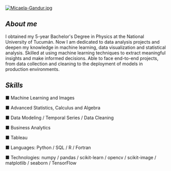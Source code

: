 [![Micaela-Gandur.jpg](https://i.postimg.cc/VvPKm3vg/Micaela-Gandur.jpg)](https://postimg.cc/qhQsGD86)

## *About me*

I obtained my 5-year Bachelor's Degree in Physics at the National University of Tucumán. Now I am dedicated to data analysis projects and deepen my knowledge in machine learning, data visualization and statistical analysis. Skilled at using machine learning techniques to extract meaningful insights and make informed decisions. Able to face end-to-end projects, from data collection and cleaning to the deployment of models in production environments.
<br>

## *Skills*

■ Machine Learning and Images

■ Advanced Statistics, Calculus and Algebra

■ Data Modeling / Temporal Series / Data Cleaning

■ Business Analytics

■ Tableau

■ Languages: Python / SQL / R / Fortran

■ Technologies: numpy / pandas / scikit-learn / opencv / scikit-image / matplotlib / seaborn / TensorFlow
